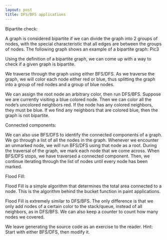 ```yaml
---
layout: post
title: DFS/BFS applications
---
```

Bipartite check:

A graph is considered bipartite if we can divide the graph into 2 groups of nodes, with the special characteristic that all edges are between the groups of nodes. The following graph shows an example of a bipartite graph:
Pic3

Using the definition of a bipartite graph, we can come up with a way to check if a given graph is bipartite.

We traverse through the graph using either BFS/DFS. As we traverse the graph, we will color each node either red or blue, thus splitting the graph into a group of red nodes and a group of blue nodes.

We can assign the root node an arbitrary color, then run DFS/BFS.
Suppose we are currently visiting a blue colored node. Then we can color all the node’s uncolored neighbors red. If the node has any colored neighbors, they must be blue. If we find any neighbors that are colored blue, then the graph is not bipartite.

Connected components:

We can also use BFS/DFS to identify the connected components of a graph. We go through a list of all the nodes in the graph. Whenever we encounter an unmarked node, we will run BFS/DFS using that node as a root. During the traversal of the graph, we mark each node that we come across. When BFS/DFS stops, we have traversed a connected component. Then, we continue iterating through the list of nodes until every node has been marked.

Flood Fill:

Flood Fill is a simple algorithm that determines the total area connected to a node. This is the algorithm behind the bucket function in paint applications. 

Flood Fill is extremely similar to DFS/BFS. The only difference is that we only add nodes of a certain color to the stack/queue, instead of all neighbors, as in DFS/BFS. We can also keep a counter to count how many nodes we covered.

We leave generating the source code as an exercise to the reader. 
Hint: Start with either BFS/DFS, then modify it.
